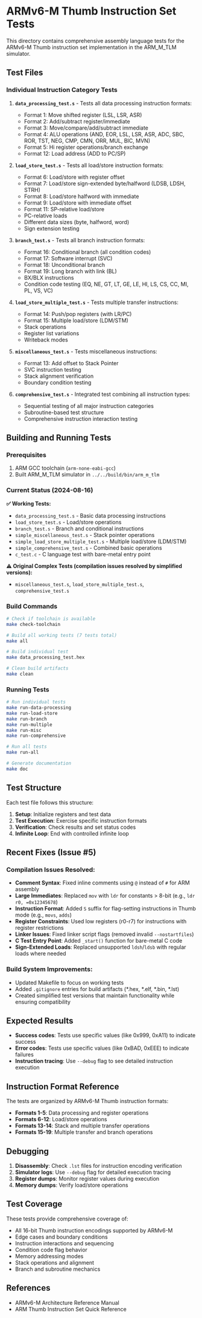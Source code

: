 # ARMv6-M Thumb Instruction Set Tests

This directory contains comprehensive assembly language tests for the ARMv6-M Thumb instruction set implementation in the ARM_M_TLM simulator.

## Test Files

### Individual Instruction Category Tests

1. **`data_processing_test.s`** - Tests all data processing instruction formats:
   - Format 1: Move shifted register (LSL, LSR, ASR)
   - Format 2: Add/subtract register/immediate
   - Format 3: Move/compare/add/subtract immediate  
   - Format 4: ALU operations (AND, EOR, LSL, LSR, ASR, ADC, SBC, ROR, TST, NEG, CMP, CMN, ORR, MUL, BIC, MVN)
   - Format 5: Hi register operations/branch exchange
   - Format 12: Load address (ADD to PC/SP)

2. **`load_store_test.s`** - Tests all load/store instruction formats:
   - Format 6: Load/store with register offset
   - Format 7: Load/store sign-extended byte/halfword (LDSB, LDSH, STRH)
   - Format 8: Load/store halfword with immediate
   - Format 9: Load/store with immediate offset
   - Format 11: SP-relative load/store
   - PC-relative loads
   - Different data sizes (byte, halfword, word)
   - Sign extension testing

3. **`branch_test.s`** - Tests all branch instruction formats:
   - Format 16: Conditional branch (all condition codes)
   - Format 17: Software interrupt (SVC)
   - Format 18: Unconditional branch
   - Format 19: Long branch with link (BL)
   - BX/BLX instructions
   - Condition code testing (EQ, NE, GT, LT, GE, LE, HI, LS, CS, CC, MI, PL, VS, VC)

4. **`load_store_multiple_test.s`** - Tests multiple transfer instructions:
   - Format 14: Push/pop registers (with LR/PC)
   - Format 15: Multiple load/store (LDM/STM)
   - Stack operations
   - Register list variations
   - Writeback modes

5. **`miscellaneous_test.s`** - Tests miscellaneous instructions:
   - Format 13: Add offset to Stack Pointer
   - SVC instruction testing
   - Stack alignment verification
   - Boundary condition testing

6. **`comprehensive_test.s`** - Integrated test combining all instruction types:
   - Sequential testing of all major instruction categories
   - Subroutine-based test structure
   - Comprehensive instruction interaction testing

## Building and Running Tests

### Prerequisites

1. ARM GCC toolchain (`arm-none-eabi-gcc`)
2. Built ARM_M_TLM simulator in `../../build/bin/arm_m_tlm`

### Current Status (2024-08-16)

**✅ Working Tests:**
- `data_processing_test.s` - Basic data processing instructions
- `load_store_test.s` - Load/store operations
- `branch_test.s` - Branch and conditional instructions  
- `simple_miscellaneous_test.s` - Stack pointer operations
- `simple_load_store_multiple_test.s` - Multiple load/store (LDM/STM)
- `simple_comprehensive_test.s` - Combined basic operations
- `c_test.c` - C language test with bare-metal entry point

**⚠️ Original Complex Tests (compilation issues resolved by simplified versions):**
- `miscellaneous_test.s`, `load_store_multiple_test.s`, `comprehensive_test.s`

### Build Commands

```bash
# Check if toolchain is available
make check-toolchain

# Build all working tests (7 tests total)
make all

# Build individual test
make data_processing_test.hex

# Clean build artifacts
make clean
```

### Running Tests

```bash
# Run individual tests
make run-data-processing
make run-load-store  
make run-branch
make run-multiple
make run-misc
make run-comprehensive

# Run all tests
make run-all

# Generate documentation
make doc
```

## Test Structure

Each test file follows this structure:

1. **Setup**: Initialize registers and test data
2. **Test Execution**: Exercise specific instruction formats
3. **Verification**: Check results and set status codes
4. **Infinite Loop**: End with controlled infinite loop

## Recent Fixes (Issue #5)

### Compilation Issues Resolved:
- **Comment Syntax**: Fixed inline comments using `@` instead of `#` for ARM assembly
- **Large Immediates**: Replaced `mov` with `ldr` for constants > 8-bit (e.g., `ldr r0, =0x12345678`)
- **Instruction Format**: Added `S` suffix for flag-setting instructions in Thumb mode (e.g., `movs`, `adds`)
- **Register Constraints**: Used low registers (r0-r7) for instructions with register restrictions
- **Linker Issues**: Fixed linker script flags (removed invalid `--nostartfiles`)
- **C Test Entry Point**: Added `_start()` function for bare-metal C code
- **Sign-Extended Loads**: Replaced unsupported `ldsh`/`ldsb` with regular loads where needed

### Build System Improvements:
- Updated Makefile to focus on working tests
- Added `.gitignore` entries for build artifacts (*.hex, *.elf, *.bin, *.lst)
- Created simplified test versions that maintain functionality while ensuring compatibility

## Expected Results


- **Success codes**: Tests use specific values (like 0x999, 0xA11) to indicate success
- **Error codes**: Tests use specific values (like 0xBAD, 0xEEE) to indicate failures
- **Instruction tracing**: Use `--debug` flag to see detailed instruction execution

## Instruction Format Reference

The tests are organized by ARMv6-M Thumb instruction formats:

- **Formats 1-5**: Data processing and register operations
- **Formats 6-12**: Load/store operations  
- **Formats 13-14**: Stack and multiple transfer operations
- **Formats 15-19**: Multiple transfer and branch operations

## Debugging

1. **Disassembly**: Check `.lst` files for instruction encoding verification
2. **Simulator logs**: Use `--debug` flag for detailed execution tracing
3. **Register dumps**: Monitor register values during execution
4. **Memory dumps**: Verify load/store operations

## Test Coverage

These tests provide comprehensive coverage of:

- All 16-bit Thumb instruction encodings supported by ARMv6-M
- Edge cases and boundary conditions
- Instruction interactions and sequencing
- Condition code flag behavior
- Memory addressing modes
- Stack operations and alignment
- Branch and subroutine mechanics

## References

- ARMv6-M Architecture Reference Manual
- ARM Thumb Instruction Set Quick Reference